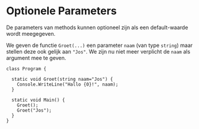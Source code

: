 # Optionele Parameters

De parameters van methods kunnen optioneel zijn als een default-waarde wordt
meegegeven.

We geven de functie `Groet(...)` een parameter `naam` (van type `string`)
maar stellen deze ook gelijk aan `"Jos"`.
We zijn nu niet meer verplicht de `naam` als argument mee te geven.

```
class Program {

  static void Groet(string naam="Jos") {
    Console.WriteLine("Hallo {0}!", naam);
  }

  static void Main() {
    Groet();
    Groet("Jos");
  }
}
```
